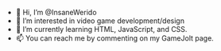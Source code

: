 - 👋 Hi, I’m @InsaneWerido
- 👀 I’m interested in video game development/design
- 🌱 I’m currently learning HTML, JavaScript, and CSS.
- 📫 You can reach me by commenting on my GameJolt page.

